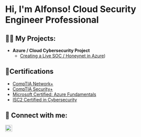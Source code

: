 <h1>Hi, I'm Alfonso! Cloud Security Engineer Professional</h1>

<h2>👨‍💻 My Projects:</h2>

- <b>Azure / Cloud Cybersecurity Project</b>
  - [Creating a Live SOC / Honeynet in Azure](https://github.com/alfonsonyc2005/Azure-SOC))


<h2>📄Certifications</h2>

- [CompTIA Network+](https://private-user-images.githubusercontent.com/141835414/298616140-f02a9058-fc38-48bf-bb32-75a351e4953b.png?jwt=eyJhbGciOiJIUzI1NiIsInR5cCI6IkpXVCJ9.eyJpc3MiOiJnaXRodWIuY29tIiwiYXVkIjoicmF3LmdpdGh1YnVzZXJjb250ZW50LmNvbSIsImtleSI6ImtleTUiLCJleHAiOjE3MDU5MzM2ODcsIm5iZiI6MTcwNTkzMzM4NywicGF0aCI6Ii8xNDE4MzU0MTQvMjk4NjE2MTQwLWYwMmE5MDU4LWZjMzgtNDhiZi1iYjMyLTc1YTM1MWU0OTUzYi5wbmc_WC1BbXotQWxnb3JpdGhtPUFXUzQtSE1BQy1TSEEyNTYmWC1BbXotQ3JlZGVudGlhbD1BS0lBVkNPRFlMU0E1M1BRSzRaQSUyRjIwMjQwMTIyJTJGdXMtZWFzdC0xJTJGczMlMkZhd3M0X3JlcXVlc3QmWC1BbXotRGF0ZT0yMDI0MDEyMlQxNDIzMDdaJlgtQW16LUV4cGlyZXM9MzAwJlgtQW16LVNpZ25hdHVyZT0zMGI2ZGFhYzc5Y2FhNzNiZjU3MTAyMzdmNGE4N2JiMDMwOGNjZmQxZmUyNWJiODNkNTIwZjkzZWQ0MjEwNWI4JlgtQW16LVNpZ25lZEhlYWRlcnM9aG9zdCZhY3Rvcl9pZD0wJmtleV9pZD0wJnJlcG9faWQ9MCJ9.AZ-knkLVZTz3JAKmw19Lt4QaDiD1BvAtatzZInPR0R4)
- [CompTIA Security+](https://i.imgur.com/v02VNvs.png)
- [Microsoft Certified: Azure Fundamentals](https://i.imgur.com/2FU0Nmz.png)
- [ISC2 Certified in Cybersecurity](https://cpe.isc2.org/digitalcert)

<h2> 🤳 Connect with me:</h2>

[<img align="left" alt="AlfonsoPadilla | LinkedIn" width="22px" src="https://cdn.jsdelivr.net/npm/simple-icons@v3/icons/linkedin.svg" />][linkedin]

[linkedin]: https://www.linkedin.com/in/alfonso-padilla-tech9


